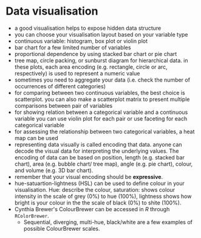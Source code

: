 # Data visualisation

- a good visualisation helps to expose hidden data structure
- you can choose your visualisation layout based on your variable type
 - continuous variable: histogram, box plot or violin plot
 - bar chart for a few limited number of variables
 - proportional dependence by using stacked bar chart or pie chart
 - tree map, circle packing, or sunburst diagram for hierarchical data. in these plots, each area encoding (e.g. rectangle, circle or arc, respectively) is used to represent a numeric value
- sometimes you need to aggregate your data (i.e. check the number of occurrences of different categories)
 - for comparing between two continuous variables, the best choice is scatterplot. you can also make a scatterplot matrix to present multiple comparisons between pair of variables
 - for showing relation between a categorical variable and a continuous variable you can use violin plot for each pair or use faceting for each categorical variable
 - for assessing the relationship between two categorical variables, a heat map can be used
- representing data visually is called encoding that data. anyone can decode the visual data for interpreting the underlying values. The encoding of data can be based on position, length (e.g. stacked bar chart), area (e.g. bubble chart/ tree map), angle (e.g. pie chart), colour, and volume (e.g. 3D bar chart).
 - remember that your visual encoding should be **expressive**.
 - hue-satuartion-lightness (HSL) can be used to define colour in your visualisation. Hue: describe the colour, saturation: shows colour intensity in the scale of grey (0%) to hue (100%), lightness shows how bright is your colour in the the scale of black (0%) to shite (100%).
 - Cynthia Brewer's ColourBrewer can be accessed in _R_ through `RColorBrewer`.
   - Sequential, diverging, multi-hue, black/white are a few examples of possible ColourBrewer scales.
